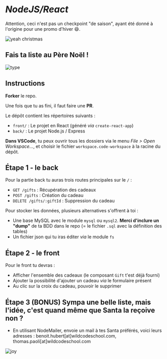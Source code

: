 # *NodeJS/React*

Attention, ceci n'est pas un checkpoint "de saison", ayant été donné à l'origine pour une promo d'hiver :smile:.

![yeah christmas](https://media.giphy.com/media/11EjiLDatd0syA/giphy.gif)

## Fais ta liste au Père Noël !

![type](https://media.giphy.com/media/RRerwvHrb0nxm/giphy.gif)

## Instructions

**Forker** le repo.

Une fois que tu as fini, il faut faire une **PR**.

Le dépôt contient les répertoires suivants :

* `front/` : Le projet en React (généré _via_ `create-react-app`)
* `back/` : Le projet Node.js / Express

**Dans VSCode**, tu peux ouvrir tous les dossiers via le menu _File > Open Workspace..._, et choisir le fichier `workspace.code-workspace` à la racine du dépôt.

## Étape 1 - le back

Pour la partie back tu auras trois routes principales sur le `/` :

* `GET /gifts` : Récupération des cadeaux
* `POST /gifts` : Création du cadeau
* `DELETE /gifts/:giftId` : Suppression du cadeau

Pour stocker les données, plusieurs alternatives s'offrent à toi :

* Une base MySQL avec le module `mysql` ou `mysql2`. **Merci d'inclure un "dump"** de ta BDD dans le repo (= le fichier `.sql` avec la définition des tables)
* Un fichier json qui tu iras éditer _via_ le module `fs`

## Étape 2 - le front

Pour le front tu devras :

* Afficher l'ensemble des cadeaux (le composant `Gift` t'est déjà fourni)
* Ajouter la possibilité d'ajouter un cadeau _via_ le formulaire présent
* Au clic sur la croix du cadeau, pouvoir le supprimer

## Étape 3 (BONUS) Sympa une belle liste, mais l'idée, c'est quand même que Santa la reçoive non ?

* En utilisant NodeMailer, envoie un mail à tes Santa préférés, voici leurs adresses : benoit.hubert[at]wildcodeschool.com, thomas.paoli[at]wildcodeschool.com

![joy](https://media.giphy.com/media/26n62j7cS0aZOYCu4/giphy.gif)
